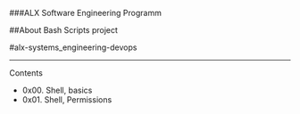 ###ALX Software Engineering Programm

##About Bash Scripts project

#alx-systems_engineering-devops

-----------------------------------------
Contents

- 0x00. Shell, basics
- 0x01. Shell, Permissions
